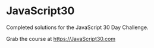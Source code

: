# JavaScript30

Completed solutions for the JavaScript 30 Day Challenge.

Grab the course at https://JavaScript30.com
